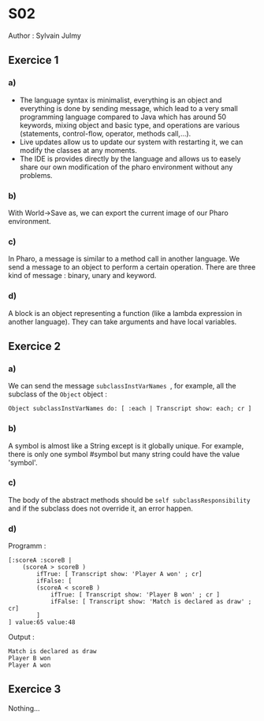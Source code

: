 # S02

Author : Sylvain Julmy

## Exercice 1

### a)
* The language syntax is minimalist, everything is an object and everything is done by sending message, which lead to a very small programming language compared to Java which has around 50 keywords, mixing object and basic type, and operations are various (statements, control-flow, operator, methods call,...).
* Live updates allow us to update our system with restarting it, we can modify the classes at any moments.
* The IDE is provides directly by the language and allows us to easely share our own modification of the pharo environment without any problems.

### b)
With World->Save as, we can export the current image of our Pharo environment.

### c)
In Pharo, a message is similar to a method call in another language. We send a message to an object to perform a certain operation. There are three kind of message : binary, unary and keyword.

### d) 
A block is an object representing a function (like a lambda expression in another language). They can take arguments and have local variables.

## Exercice 2

### a)
We can send the message `subclassInstVarNames `, for example, all the subclass of the `Object` object :
```smalltalk
Object subclassInstVarNames do: [ :each | Transcript show: each; cr ]
```

### b)
A symbol is almost like a String except is it globally unique. For example, there is only one symbol #symbol but many string could have the value 'symbol'.

### c)
The body of the abstract methods should be `self subclassResponsibility` and if the subclass does not override it, an error happen.

### d)

Programm :
```smalltalk
[:scoreA :scoreB |
	(scoreA > scoreB ) 
		ifTrue: [ Transcript show: 'Player A won' ; cr]
		ifFalse: [
		(scoreA < scoreB ) 
			ifTrue: [ Transcript show: 'Player B won' ; cr ]
            ifFalse: [ Transcript show: 'Match is declared as draw' ; cr]
		]
] value:65 value:48
```

Output :
```
Match is declared as draw
Player B won
Player A won
```

## Exercice 3

Nothing...
